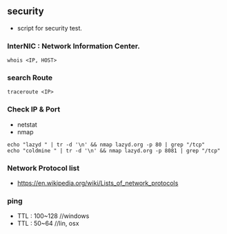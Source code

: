 ## security
- script for security test.

### InterNIC : Network Information Center.
```
whois <IP, HOST>
```
### search Route
```
traceroute <IP>
```

### Check IP & Port
- netstat
- nmap

```
echo "lazyd " | tr -d '\n' && nmap lazyd.org -p 80 | grep "/tcp"
echo "coldmine " | tr -d '\n' && nmap lazyd.org -p 8081 | grep "/tcp"
```
### Network Protocol list
- https://en.wikipedia.org/wiki/Lists_of_network_protocols

### ping
- TTL : 100~128 //windows
- TTL : 50~64 //lin, osx
